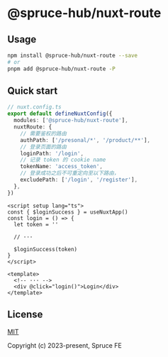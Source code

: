 # @spruce-hub/nuxt-route

## Usage

```bash
npm install @spruce-hub/nuxt-route --save
# or
pnpm add @spruce-hub/nuxt-route -P
```

## Quick start

```ts
// nuxt.config.ts
export default defineNuxtConfig({
  modules: ['@spruce-hub/nuxt-route'],
  nuxtRoute: {
    // 需要鉴权的路由
    authPath: ['/presonal/*', '/product/**'],
    // 登录页面的路由
    loginPath: '/login',
    // 记录 token 的 cookie name
    tokenName: 'access_token',
    // 登录成功之后不可重定向至以下路由，
    excludePath: ['/login', '/register'],
  },
})
```

```vue
<script setup lang="ts">
const { $loginSuccess } = useNuxtApp()
const login = () => {
  let token = ''

  // ···

  $loginSuccess(token)
}
</script>

<template>
  <!-- ··· -->
  <div @click="login()">Login</div>
</template>
```

## License

[MIT](https://opensource.org/licenses/MIT)

Copyright (c) 2023-present, Spruce FE

